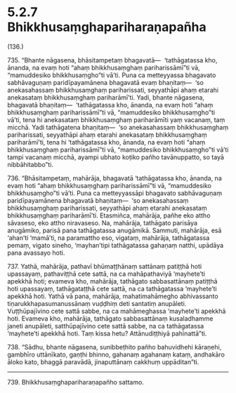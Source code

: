 # 5.2.7 Bhikkhusaṃghapariharaṇapañha

(136.)

735\. “Bhante nāgasena, bhāsitampetaṃ bhagavatā—  ‘tathāgatassa kho, ānanda, na evaṃ hoti “ahaṃ bhikkhusaṃghaṃ pariharissāmī”ti vā, “mamuddesiko bhikkhusaṃgho”ti vā’ti. Puna ca metteyyassa bhagavato sabhāvaguṇaṃ paridīpayamānena bhagavatā evaṃ bhaṇitaṃ—  ‘so anekasahassaṃ bhikkhusaṃghaṃ pariharissati, seyyathāpi ahaṃ etarahi anekasataṃ bhikkhusaṃghaṃ pariharāmī’ti. Yadi, bhante nāgasena, bhagavatā bhaṇitaṃ—  ‘tathāgatassa kho, ānanda, na evaṃ hoti “ahaṃ bhikkhusaṃghaṃ pariharissāmī”ti vā, “mamuddesiko bhikkhusaṃgho”ti vā’ti, tena hi anekasataṃ bhikkhusaṃghaṃ pariharāmīti yaṃ vacanaṃ, taṃ micchā. Yadi tathāgatena bhaṇitaṃ—  ‘so anekasahassaṃ bhikkhusaṃghaṃ pariharissati, seyyathāpi ahaṃ etarahi anekasataṃ bhikkhusaṃghaṃ pariharāmī’ti, tena hi ‘tathāgatassa kho, ānanda, na evaṃ hoti “ahaṃ bhikkhusaṃghaṃ pariharissāmī”ti vā, “mamuddesiko bhikkhusaṃgho”ti vā’ti tampi vacanaṃ micchā, ayampi ubhato koṭiko pañho tavānuppatto, so tayā nibbāhitabbo”ti.

736\. “Bhāsitampetaṃ, mahārāja, bhagavatā ‘tathāgatassa kho, ānanda, na evaṃ hoti “ahaṃ bhikkhusaṃghaṃ pariharissāmī”ti vā, “mamuddesiko bhikkhusaṃgho”ti vā’ti. Puna ca metteyyassāpi bhagavato sabhāvaguṇaṃ paridīpayamānena bhagavatā bhaṇitaṃ—  ‘so anekasahassaṃ bhikkhusaṃghaṃ pariharissati, seyyathāpi ahaṃ etarahi anekasataṃ bhikkhusaṃghaṃ pariharāmī’ti. Etasmiñca, mahārāja, pañhe eko attho sāvaseso, eko attho niravaseso. Na, mahārāja, tathāgato parisāya anugāmiko, parisā pana tathāgatassa anugāmikā. Sammuti, mahārāja, esā ‘ahan’ti ‘mamā’ti, na paramattho eso, vigataṃ, mahārāja, tathāgatassa pemaṃ, vigato sineho, ‘mayhan’tipi tathāgatassa gahaṇaṃ natthi, upādāya pana avassayo hoti.

737\. Yathā, mahārāja, pathavī bhūmaṭṭhānaṃ sattānaṃ patiṭṭhā hoti upassayaṃ, pathaviṭṭhā cete sattā, na ca mahāpathaviyā ‘mayhete’ti apekkhā hoti; evameva kho, mahārāja, tathāgato sabbasattānaṃ patiṭṭhā hoti upassayaṃ, tathāgataṭṭhā cete sattā, na ca tathāgatassa ‘mayhete’ti apekkhā hoti. Yathā vā pana, mahārāja, mahatimahāmegho abhivassanto tiṇarukkhapasumanussānaṃ vuḍḍhiṃ deti santatiṃ anupāleti. Vuṭṭhūpajīvino cete sattā sabbe, na ca mahāmeghassa ‘mayhete’ti apekkhā hoti. Evameva kho, mahārāja, tathāgato sabbasattānaṃ kusaladhamme janeti anupāleti, satthūpajīvino cete sattā sabbe, na ca tathāgatassa ‘mayhete’ti apekkhā hoti. Taṃ kissa hetu? Attānudiṭṭhiyā pahīnattā”ti.

738\. “Sādhu, bhante nāgasena, sunibbeṭhito pañho bahuvidhehi kāraṇehi, gambhīro uttānīkato, gaṇṭhi bhinno, gahanaṃ agahanaṃ kataṃ, andhakāro āloko kato, bhaggā paravādā, jinaputtānaṃ cakkhuṃ uppāditan”ti.

---

739\. Bhikkhusaṃghapariharaṇapañho sattamo.
